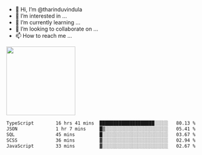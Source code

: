 - 👋 Hi, I’m @tharinduvindula
- 👀 I’m interested in ...
- 🌱 I’m currently learning ...
- 💞️ I’m looking to collaborate on ...
- 📫 How to reach me ...

<!---
tharinduvindula/tharinduvindula is a ✨ special ✨ repository because its `README.md` (this file) appears on your GitHub profile.
You can click the Preview link to take a look at your changes.
--->

<img height="180em" src="https://github-readme-stats.vercel.app/api?username=tharinduvindula&show_icons=true&hide_border=false&&count_private=true&include_all_commits=true" />


<!--START_SECTION:waka-->

```txt
TypeScript        16 hrs 41 mins  ████████████████████░░░░░   80.13 %
JSON              1 hr 7 mins     █▒░░░░░░░░░░░░░░░░░░░░░░░   05.41 %
SQL               45 mins         █░░░░░░░░░░░░░░░░░░░░░░░░   03.67 %
SCSS              36 mins         ▓░░░░░░░░░░░░░░░░░░░░░░░░   02.94 %
JavaScript        33 mins         ▓░░░░░░░░░░░░░░░░░░░░░░░░   02.67 %
```

<!--END_SECTION:waka-->
